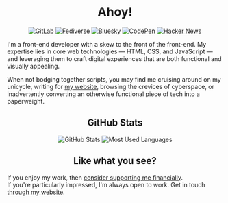 <h1 align="center">Ahoy!</h1>

<p align="center">
	<a href="https://gitlab.com/DeclanChidlow">
    		<img src="https://img.shields.io/badge/GitLab-FC6D26?style=for-the-badge&logo=GitLab&logoColor=white" alt="GitLab"></a>
	<a href="https://fedi.vale.rocks/vale">
		<img src="https://img.shields.io/badge/Fediverse-F1007E?style=for-the-badge&logo=ActivityPub&logoColor=white" alt="Fediverse"></a>
 	<a href="https://bsky.app/profile/vale.rocks">
		<img src="https://img.shields.io/badge/Bluesky-0085ff?style=for-the-badge&logo=Bluesky&logoColor=white" alt="Bluesky"></a>
	<a href="https://codepen.io/OuterVale">
    		<img src="https://img.shields.io/badge/CodePen-white?style=for-the-badge&logo=CodePen&logoColor=black" alt="CodePen"></a>
	<a href="https://news.ycombinator.com/user?id=OuterVale">
    		<img src="https://img.shields.io/badge/Hacker_News-F0652F?style=for-the-badge&logo=YCombinator&logoColor=white" alt="Hacker News"></a>
</p>

<p>
I'm a front-end developer with a skew to the front of the front-end. My expertise lies in core web technologies — HTML, CSS, and JavaScript — and leveraging them to craft digital experiences that are both functional and visually appealing.

When not bodging together scripts, you may find me cruising around on my unicycle, writing for [my website](https://vale.rocks/?utm_source=GitHubBio), browsing the crevices of cyberspace, or inadvertently converting an otherwise functional piece of tech into a paperweight.
</p>

<h2 align="center">GitHub Stats</h2>

<p align="center">
	<img src="https://github-readme-stats.vercel.app/api?username=DeclanChidlow&theme=github_dark&show_icons=true&count_private=true&include_all_commits=true" alt="GitHub Stats"/>
	<img src="https://github-readme-stats.vercel.app/api/top-langs/?username=DeclanChidlow&theme=github_dark&layout=compact&langs_count=8" alt="Most Used Languages"/>
</p>

<h2 align="center">Like what you see?</h2>

If you enjoy my work, then [consider supporting me financially](https://vale.rocks/support?utm_source=GitHubBio). \
If you're particularly impressed, I'm always open to work. Get in touch [through my website](https://vale.rocks/contact?utm_source=GitHubBio).
